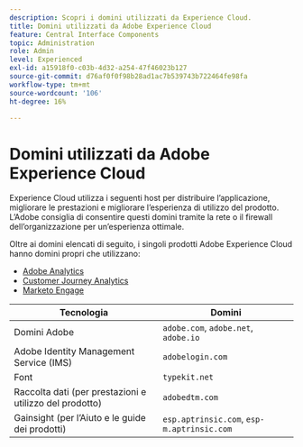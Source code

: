 ```yaml
---
description: Scopri i domini utilizzati da Experience Cloud.
title: Domini utilizzati da Adobe Experience Cloud
feature: Central Interface Components
topic: Administration
role: Admin
level: Experienced
exl-id: a15918f0-c03b-4d32-a254-47f46023b127
source-git-commit: d76af0f0f98b28ad1ac7b539743b722464fe98fa
workflow-type: tm+mt
source-wordcount: '106'
ht-degree: 16%

---
```


# Domini utilizzati da Adobe Experience Cloud

Experience Cloud utilizza i seguenti host per distribuire l’applicazione, migliorare le prestazioni e migliorare l’esperienza di utilizzo del prodotto. L’Adobe consiglia di consentire questi domini tramite la rete o il firewall dell’organizzazione per un’esperienza ottimale.

Oltre ai domini elencati di seguito, i singoli prodotti Adobe Experience Cloud hanno domini propri che utilizzano:

* [Adobe Analytics](https://experienceleague.adobe.com/en/docs/analytics/technotes/domains)
* [Customer Journey Analytics](https://experienceleague.adobe.com/en/docs/analytics-platform/using/technotes/domains)
* [Marketo Engage](https://experienceleague.adobe.com/en/docs/marketo/using/getting-started/initial-setup/configure-protocols-for-marketo)

| Tecnologia | Domini |
| --- | --- |
| Domini Adobe | `adobe.com`, `adobe.net`, `adobe.io` |
| Adobe Identity Management Service (IMS) | `adobelogin.com` |
| Font | `typekit.net` |
| Raccolta dati (per prestazioni e utilizzo del prodotto) | `adobedtm.com` |
| Gainsight (per l’Aiuto e le guide dei prodotti) | `esp.aptrinsic.com`, `esp-m.aptrinsic.com` |
